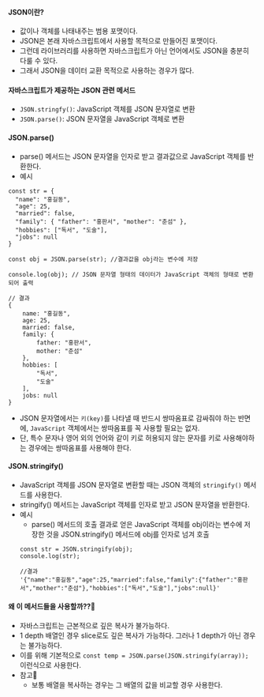 #### JSON이란?
+ 값이나 객체를 나태내주는 범용 포맷이다.
+ JSON은 본래 자바스크립트에서 사용할 목적으로 만들어진 포맷이다.
+ 그런데 라이브러리를 사용하면 자바스크립트가 아닌 언어에서도 JSON을 충분히 다룰 수 있다.
+ 그래서 JSON을 데이터 교환 목적으로 사용하는 경우가 많다.

#### 자바스크립트가 제공하는 JSON 관련 메서드
+ `JSON.stringfy()`: JavaScript 객체를 JSON 문자열로 변환
+ `JSON.parse()`: JSON 문자열을 JavaScript 객체로 변환

#### JSON.parse()
+ parse() 메서드는 JSON 문자열을 인자로 받고 결과값으로 JavaScript 객체를 반환한다.
+ 예시
```node
const str = {
  "name": "홍길동",
  "age": 25,
  "married": false,
  "family": { "father": "홍판서", "mother": "춘섬" },
  "hobbies": ["독서", "도술"],
  "jobs": null
}

const obj = JSON.parse(str); //결과값을 obj라는 변수에 저장

console.log(obj); // JSON 문자열 형태의 데이터가 JavaScript 객체의 형태로 변환되어 출력

// 결과
{
    name: "홍길동",
    age: 25,
    married: false,
    family: {
        father: "홍판서",
        mother: "춘섬"
    },
    hobbies: [
        "독서",
        "도술"
    ],
    jobs: null
}
```
+ JSON 문자열에서는 `키(key)`를 나타낼 때 반드시 쌍따옴표로 감싸줘야 하는 반면에, `JavaScript` 객체에서는 쌍따옴표를 꼭 사용할 필요는 없자.
+ 단, 특수 문자나 영어 외의 언어와 같이 키로 허용되지 않는 문자를 키로 사용해야하는 경우에는 쌍따옴표를 사용해야 한다.

#### JSON.stringify()
+ JavaScript 객체를 JSON 문자열로 변환할 때는 JSON 객체의 `stringify()` 메서드를 사용한다.
+ stringify() 메서드는 JavaScript 객체를 인자로 받고 JSON 문자열을 반환한다.
+ 예시
  + parse() 메서드의 호출 결과로 얻은 JavaScript 객체를 obj이라는 변수에 저장한 것을 JSON.stringify() 메서드에 obj를 인자로 넘겨 호출
  ```node
  const str = JSON.stringify(obj);
  console.log(str);
  
  //결과
  '{"name":"홍길동","age":25,"married":false,"family":{"father":"홍판서","mother":"춘섬"},"hobbies":["독서","도술"],"jobs":null}'
  ```
#### 왜 이 메서드들을 사용할까??🧐
+ 자바스크립트는 근본적으로 깊은 복사가 불가능하다.
+ 1 depth 배열인 경우 slice로도 깊은 복사가 가능하다. 그러나 1 depth가 아닌 경우는 불가능하다.
+ 이를 위해 기본적으로 `const temp = JSON.parse(JSON.stringify(array));` 이런식으로 사용한다.
+ 참고📢
  + 보통 배열을 복사하는 경우는 그 배열의 값을 비교할 경우 사용한다.


